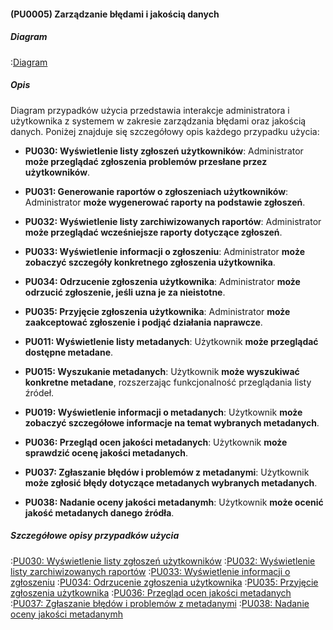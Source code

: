 #### (PU0005) Zarządzanie błędami i jakością danych

##### Diagram

:[Diagram](PU0005.puml)


##### Opis

Diagram przypadków użycia przedstawia interakcje administratora i użytkownika z systemem w zakresie zarządzania błędami oraz jakością danych. Poniżej znajduje się szczegółowy opis każdego przypadku użycia:

*   **PU030: Wyświetlenie listy zgłoszeń użytkowników**: Administrator **może przeglądać zgłoszenia problemów przesłane przez użytkowników**.

*   **PU031: Generowanie raportów o zgłoszeniach użytkowników**: Administrator **może wygenerować raporty na podstawie zgłoszeń**.

*   **PU032: Wyświetlenie listy zarchiwizowanych raportów**: Administrator **może przeglądać wcześniejsze raporty dotyczące zgłoszeń**.

*   **PU033: Wyświetlenie informacji o zgłoszeniu**: Administrator **może zobaczyć szczegóły konkretnego zgłoszenia użytkownika**.

*   **PU034: Odrzucenie zgłoszenia użytkownika**: Administrator **może odrzucić zgłoszenie, jeśli uzna je za nieistotne**.

*   **PU035: Przyjęcie zgłoszenia użytkownika**: Administrator **może zaakceptować zgłoszenie i podjąć działania naprawcze**.

*   **PU011: Wyświetlenie listy metadanych**: Użytkownik **może przeglądać dostępne metadane**.

*   **PU015: Wyszukanie metadanych**: Użytkownik **może wyszukiwać konkretne metadane**, rozszerzając funkcjonalność przeglądania listy źródeł.

*   **PU019: Wyświetlenie informacji o metadanych**: Użytkownik **może zobaczyć szczegółowe informacje na temat wybranych metadanych**.

*   **PU036: Przegląd ocen jakości metadanych**: Użytkownik **może sprawdzić ocenę jakości metadanych**.

*   **PU037: Zgłaszanie błędów i problemów z metadanymi**: Użytkownik **może zgłosić błędy dotyczące metadanych wybranych metadanych**.

*   **PU038: Nadanie oceny jakości metadanymh**: Użytkownik **może ocenić jakość metadanych danego źródła**.

##### Szczegółowe opisy przypadków użycia

:[PU030: Wyświetlenie listy zgłoszeń użytkowników](przypadki\PU030_Wyswietlenie_listy_zgloszen_uzytkownikow.md)
:[PU032: Wyświetlenie listy zarchiwizowanych raportów](przypadki\PU032_Wyswietlenie_listy_zarchiwizowanych_raportow.md)
:[PU033: Wyświetlenie informacji o zgłoszeniu](przypadki/PU033_wyswietlenie_informacji_o_zgloszeniu.md)
:[PU034: Odrzucenie zgłoszenia użytkownika](przypadki\PU034_Odrzucenie_zgłoszenia_uźytkownika.md)
:[PU035: Przyjęcie zgłoszenia użytkownika](przypadki\PU035_Przyjecie_zgloszenia.md)
:[PU036: Przegląd ocen jakości metadanych](przypadki\PU036_Przeglad_jakosci_ocen.md)
:[PU037: Zgłaszanie błędów i problemów z metadanymi](przypadki/PU037_Zgłaszanie_bledow_i_problemow_z_metadanymi.md)
:[PU038: Nadanie oceny jakości metadanymh](przypadki\PU038_Nadanie_oceny_jakości_metadanym.md)